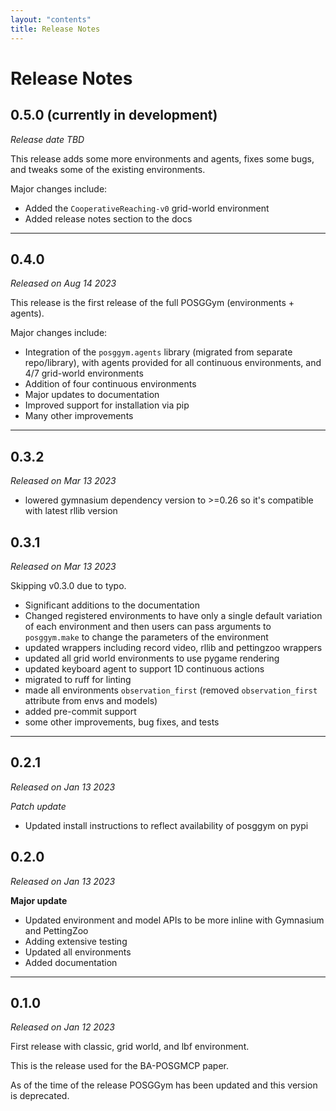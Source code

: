 ```yaml
---
layout: "contents"
title: Release Notes
---
```


# Release Notes

## 0.5.0 (currently in development)

*Release date TBD*

This release adds some more environments and agents, fixes some bugs, and tweaks some of the existing environments.

Major changes include:

- Added the `CooperativeReaching-v0` grid-world environment
- Added release notes section to the docs

---

## 0.4.0

*Released on Aug 14 2023*

This release is the first release of the full POSGGym (environments + agents).

Major changes include:

- Integration of the `posggym.agents` library (migrated from separate repo/library), with agents provided for all continuous environments, and 4/7 grid-world environments
- Addition of four continuous environments
- Major updates to documentation
- Improved support for installation via pip
- Many other improvements

---

## 0.3.2

*Released on Mar 13 2023*

- lowered gymnasium dependency version to >=0.26 so it's compatible with latest rllib version

## 0.3.1

*Released on Mar 13 2023*

Skipping v0.3.0 due to typo.

- Significant additions to the documentation
- Changed registered environments to have only a single default variation of each environment and then users can pass arguments to `posggym.make` to change the parameters of the environment
- updated wrappers including record video, rllib and pettingzoo wrappers
- updated all grid world environments to use pygame rendering
- updated keyboard agent to support 1D continuous actions
- migrated to ruff for linting
- made all environments `observation_first` (removed `observation_first` attribute from envs and models)
- added pre-commit support
- some other improvements, bug fixes, and tests


---

## 0.2.1

*Released on Jan 13 2023*

*Patch update*

- Updated install instructions to reflect availability of posggym on pypi

## 0.2.0

*Released on Jan 13 2023*

**Major update**

- Updated environment and model APIs to be more inline with Gymnasium and PettingZoo
- Adding extensive testing
- Updated all environments
- Added documentation

---

## 0.1.0

*Released on Jan 12 2023*

First release with classic, grid world, and lbf environment.

This is the release used for the BA-POSGMCP paper.

As of the time of the release POSGGym has been updated and this version is deprecated.
